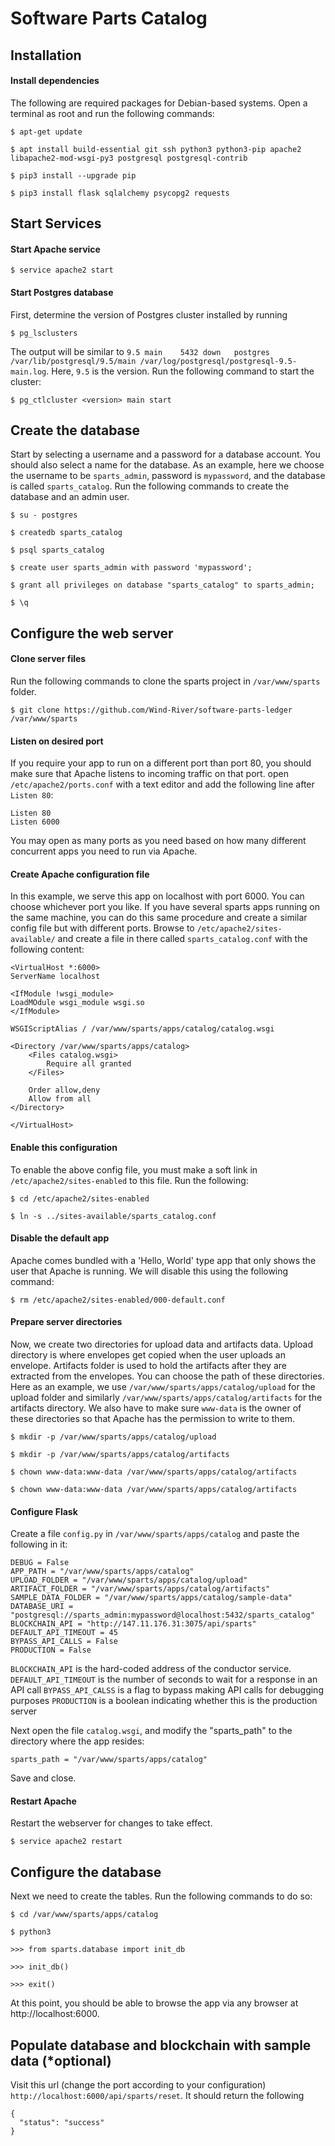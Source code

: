 # Software Parts Catalog #

## Installation ##

#### Install dependencies ####

The following are required packages for Debian-based systems. Open a terminal as root and run the following commands:

    $ apt-get update

    $ apt install build-essential git ssh python3 python3-pip apache2 libapache2-mod-wsgi-py3 postgresql postgresql-contrib

    $ pip3 install --upgrade pip

    $ pip3 install flask sqlalchemy psycopg2 requests

## Start Services ##

#### Start Apache service ####
    $ service apache2 start

#### Start Postgres database ####
First, determine the version of Postgres cluster installed by running

    $ pg_lsclusters

The output will be similar to `9.5 main    5432 down   postgres /var/lib/postgresql/9.5/main /var/log/postgresql/postgresql-9.5-main.log`. Here, `9.5` is the version. Run the following command to start the cluster:

    $ pg_ctlcluster <version> main start


## Create the database ##
Start by selecting a username and a password for a database account. You should also select a name for the database. As an example, here we choose the username to be `sparts_admin`, password is `mypassword`, and the database is called `sparts_catalog`. Run the following commands to create the database and an admin user.

    $ su - postgres

    $ createdb sparts_catalog

    $ psql sparts_catalog

    $ create user sparts_admin with password 'mypassword';

    $ grant all privileges on database "sparts_catalog" to sparts_admin;

    $ \q

## Configure the web server ##
#### Clone server files ####
Run the following commands to clone the sparts project in `/var/www/sparts` folder.

    $ git clone https://github.com/Wind-River/software-parts-ledger /var/www/sparts

#### Listen on desired port ####

If you require your app to run on a different port than port 80, you should make sure that Apache listens to incoming traffic on that port. open `/etc/apache2/ports.conf` with a text editor and add the following line after `Listen 80`:

    Listen 80
    Listen 6000

You may open as many ports as you need based on how many different concurrent apps you need to run via Apache.

#### Create Apache configuration file ####
In this example, we serve this app on localhost with port 6000. You can choose whichever port you like. If you have several sparts apps running on the same machine, you can do this same procedure and create a similar config file but with different ports. Browse to `/etc/apache2/sites-available/` and create a file in there called `sparts_catalog.conf` with the following content:

    <VirtualHost *:6000>
    ServerName localhost

    <IfModule !wsgi_module>
    LoadMOdule wsgi_module wsgi.so
    </IfModule>

    WSGIScriptAlias / /var/www/sparts/apps/catalog/catalog.wsgi

    <Directory /var/www/sparts/apps/catalog>
        <Files catalog.wsgi>
            Require all granted
        </Files>

        Order allow,deny
        Allow from all
    </Directory>

    </VirtualHost>

#### Enable this configuration ####
To enable the above config file, you must make a soft link in `/etc/apache2/sites-enabled` to this file. Run the following:

    $ cd /etc/apache2/sites-enabled

    $ ln -s ../sites-available/sparts_catalog.conf

#### Disable the default app ####
Apache comes bundled with a 'Hello, World' type app that only shows the user that Apache is running. We will disable this using the following command:

    $ rm /etc/apache2/sites-enabled/000-default.conf

#### Prepare server directories ####
Now, we create two directories for upload data and artifacts data. Upload directory is where envelopes get copied when the user uploads an envelope. Artifacts folder is used to hold the artifacts after they are extracted from the envelopes. You can choose the path of these directories. Here as an example, we use `/var/www/sparts/apps/catalog/upload` for the upload folder and similarly `/var/www/sparts/apps/catalog/artifacts` for the artifacts directory. We also have to make sure `www-data` is the owner of these directories so that Apache has the permission to write to them.

    $ mkdir -p /var/www/sparts/apps/catalog/upload

    $ mkdir -p /var/www/sparts/apps/catalog/artifacts

    $ chown www-data:www-data /var/www/sparts/apps/catalog/artifacts

    $ chown www-data:www-data /var/www/sparts/apps/catalog/artifacts

#### Configure Flask ####

Create a file `config.py` in `/var/www/sparts/apps/catalog` and paste the following in it:

    DEBUG = False
    APP_PATH = "/var/www/sparts/apps/catalog"
    UPLOAD_FOLDER = "/var/www/sparts/apps/catalog/upload"
    ARTIFACT_FOLDER = "/var/www/sparts/apps/catalog/artifacts"
    SAMPLE_DATA_FOLDER = "/var/www/sparts/apps/catalog/sample-data"
    DATABASE_URI = "postgresql://sparts_admin:mypassword@localhost:5432/sparts_catalog"
    BLOCKCHAIN_API = "http://147.11.176.31:3075/api/sparts"
    DEFAULT_API_TIMEOUT = 45
    BYPASS_API_CALLS = False
    PRODUCTION = False

`BLOCKCHAIN_API` is the hard-coded address of the conductor service.
`DEFAULT_API_TIMEOUT` is the number of seconds to wait for a response in an API call
`BYPASS_API_CALSS` is a flag to bypass making API calls for debugging purposes
`PRODUCTION` is a boolean indicating whether this is the production server

Next open the file `catalog.wsgi`, and modify the "sparts_path" to the directory where the app resides:

    sparts_path = "/var/www/sparts/apps/catalog"

Save and close.

#### Restart Apache ####
Restart the webserver for changes to take effect.

    $ service apache2 restart

## Configure the database ##
Next we need to create the tables. Run the following commands to do so:

    $ cd /var/www/sparts/apps/catalog

    $ python3

	>>> from sparts.database import init_db

	>>> init_db()

	>>> exit()

At this point, you should be able to browse the app via any browser at http://localhost:6000.


## Populate database and blockchain with sample data (*optional) ##

Visit this url (change the port according to your configuration) `http://localhost:6000/api/sparts/reset`. It should return the following

    {
      "status": "success"
    }
